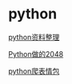 # python
[python资料整理](https://github.com/Mshenchen/python/blob/775dc7533a5c74da70f737953137c6b75bdddd0c/Python%20%E5%AD%A6%E4%B9%A0.md)

[Python做的2048](https://github.com/Mshenchen/python/blob/a994729448d52db9f9980c77ae2fa14080dd714d/2048.py)

[python爬表情包](https://github.com/Mshenchen/python/blob/41b4a6e7b734b9aa5f3b342caeb4ca8018539304/pacong.py)
